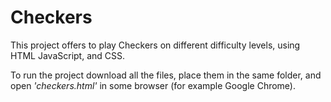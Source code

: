# Checkers
This project offers to play Checkers on different difficulty levels, using HTML JavaScript, and CSS.

To run the project download all the files, place them in the same folder, and open <i>'checkers.html'</i> in some browser (for example Google Chrome).
